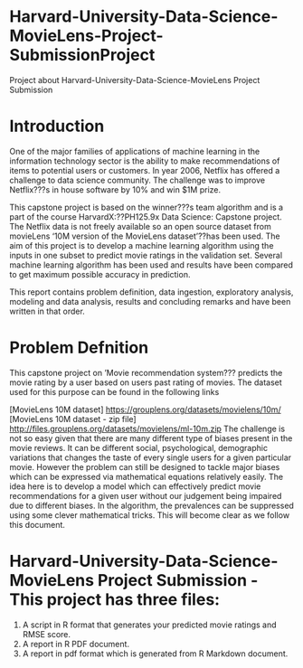 # Harvard-University-Data-Science-MovieLens-Project-SubmissionProject
Project about Harvard-University-Data-Science-MovieLens Project Submission

# Introduction
One of the major families of applications of machine learning in the information technology sector is the ability to make recommendations of items to potential users or customers. In year 2006, Netflix has offered a challenge to data science community. The challenge was to improve Netflix???s in house software by 10% and win $1M prize.

This capstone project is based on the winner???s team algorithm and is a part of the course HarvardX:??PH125.9x Data Science: Capstone project. The Netflix data is not freely available so an open source dataset from movieLens ‘10M version of the MovieLens dataset’??has been used. The aim of this project is to develop a machine learning algorithm using the inputs in one subset to predict movie ratings in the validation set. Several machine learning algorithm has been used and results have been compared to get maximum possible accuracy in prediction.

This report contains problem definition, data ingestion, exploratory analysis, modeling and data analysis, results and concluding remarks and have been written in that order.

# Problem Defnition
This capstone project on ’Movie recommendation system??? predicts the movie rating by a user based on users past rating of movies. The dataset used for this purpose can be found in the following links

[MovieLens 10M dataset] https://grouplens.org/datasets/movielens/10m/
[MovieLens 10M dataset - zip file] http://files.grouplens.org/datasets/movielens/ml-10m.zip
The challenge is not so easy given that there are many different type of biases present in the movie reviews. It can be different social, psychological, demographic variations that changes the taste of every single users for a given particular movie. However the problem can still be designed to tackle major biases which can be expressed via mathematical equations relatively easily. The idea here is to develop a model which can effectively predict movie recommendations for a given user without our judgement being impaired due to different biases. In the algorithm, the prevalences can be suppressed using some clever mathematical tricks. This will become clear as we follow this document.


# Harvard-University-Data-Science-MovieLens Project Submission - This project has three files:

1. A script in R format that generates your predicted movie ratings and RMSE score.
2. A report in R PDF document.
3. A report in pdf format which is generated from R Markdown document.
